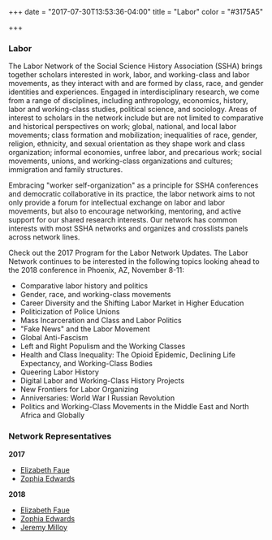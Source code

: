 +++
date = "2017-07-30T13:53:36-04:00"
title = "Labor"
color = "#3175A5"

+++

### Labor

The Labor Network of the Social Science History Association (SSHA) brings together scholars interested in work, labor, and working-class and labor movements, as they interact with and are formed by class, race, and gender identities and experiences.  Engaged in interdisciplinary research, we come from a range of disciplines, including anthropology, economics, history, labor and working-class studies, political science, and sociology.  Areas of interest to scholars in the network include but are not limited to comparative and historical perspectives on work; global, national, and local labor movements; class formation and mobilization; inequalities of race, gender, religion, ethnicity, and sexual orientation as they shape work and class organization;  informal economies, unfree labor, and precarious work; social movements, unions, and working-class organizations and cultures; immigration and family structures.  

Embracing "worker self-organization" as a principle for SSHA conferences and democratic collaborative in its practice, the labor network aims to not only provide a forum for intellectual exchange on labor and labor movements, but also to encourage networking, mentoring, and active support for our shared research interests. Our network has common interests with most SSHA networks and organizes and crosslists panels across network lines.

Check out the 2017 Program for the Labor Network Updates. The Labor Network continues to be interested in the following topics looking ahead to the 2018 conference in Phoenix, AZ, November 8-11:

- Comparative labor history and politics
- Gender, race, and working-class movements
- Career Diversity and the Shifting Labor Market in Higher Education
- Politicization of Police Unions
- Mass Incarceration and Class and Labor Politics
- "Fake News" and the Labor Movement
- Global Anti-Fascism
- Left and Right Populism and the Working Classes
- Health and Class Inequality: The Opioid Epidemic, Declining Life Expectancy, and Working-Class Bodies
- Queering Labor History
- Digital Labor and Working-Class History Projects
- New Frontiers for Labor Organizing
- Anniversaries:  World War I Russian Revolution
- Politics and Working-Class Movements in the Middle East and North Africa and Globally

### Network Representatives

**2017**

- [Elizabeth Faue](ad5247@wayne.edu)
- [Zophia Edwards](zedwards@providence.edu)

**2018**

- [Elizabeth Faue](ad5247@wayne.edu)
- [Zophia Edwards](zedwards@providence.edu)
- [Jeremy Milloy](jeremymilloy@trentu.ca)
